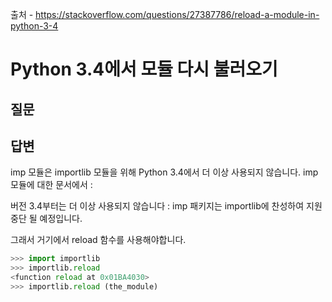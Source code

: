 출처 - https://stackoverflow.com/questions/27387786/reload-a-module-in-python-3-4

# Python 3.4에서 모듈 다시 불러오기

## 질문

## 답변

imp 모듈은 importlib 모듈을 위해 Python 3.4에서 더 이상 사용되지 않습니다. imp 모듈에 대한 문서에서 :

버전 3.4부터는 더 이상 사용되지 않습니다 : imp 패키지는 importlib에 찬성하여 지원 중단 될 예정입니다.

그래서 거기에서 reload 함수를 사용해야합니다.

```python
>>> import importlib
>>> importlib.reload
<function reload at 0x01BA4030>
>>> importlib.reload (the_module)
```
